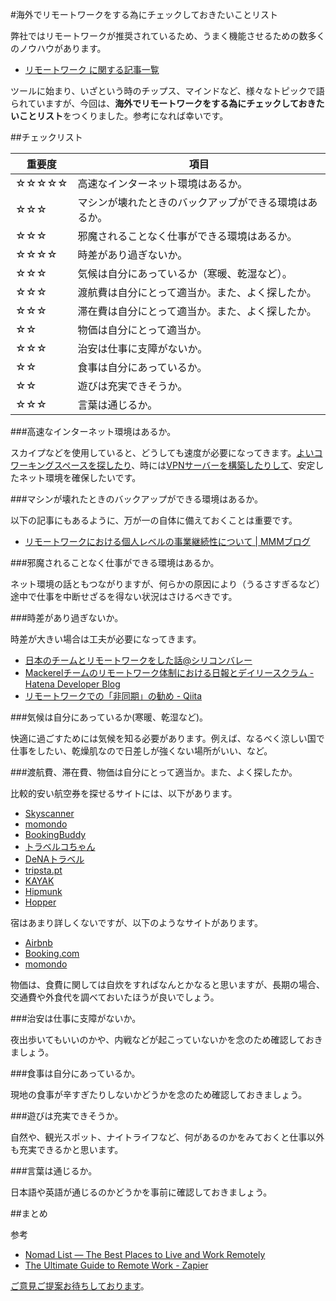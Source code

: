 #海外でリモートワークをする為にチェックしておきたいことリスト

弊社ではリモートワークが推奨されているため、うまく機能させるための数多くのノウハウがあります。

* <a href="http://blog.mmmcorp.co.jp/tags/%E3%83%AA%E3%83%A2%E3%83%BC%E3%83%88%E3%83%AF%E3%83%BC%E3%82%AF/" target="_blank">リモートワーク に関する記事一覧</a>

ツールに始まり、いざという時のチップス、マインドなど、様々なトピックで語られていますが、今回は、**海外でリモートワークをする為にチェックしておきたいことリスト**をつくりました。参考になれば幸いです。

##チェックリスト


|重要度|項目|
|--|--|
|☆☆☆☆☆|高速なインターネット環境はあるか。|
|☆☆☆|マシンが壊れたときのバックアップができる環境はあるか。|
|☆☆☆|邪魔されることなく仕事ができる環境はあるか。|
|☆☆☆☆|時差があり過ぎないか。|
|☆☆☆|気候は自分にあっているか（寒暖、乾湿など）。|
|☆☆☆|渡航費は自分にとって適当か。また、よく探したか。|
|☆☆☆|滞在費は自分にとって適当か。また、よく探したか。|
|☆☆|物価は自分にとって適当か。|
|☆☆☆|治安は仕事に支障がないか。|
|☆☆|食事は自分にあっているか。|
|☆☆|遊びは充実できそうか。|
|☆☆☆|言葉は通じるか。|


###高速なインターネット環境はあるか。

スカイプなどを使用していると、どうしても速度が必要になってきます。<a href="http://blog.mmmcorp.co.jp/blog/2015/04/30/bangkok_remote_work/" target="_blank">よいコワーキングスペースを探したり</a>、時には<a href="http://blog.mmmcorp.co.jp/blog/2015/06/18/shanghai_remote_work/" target="_blank">VPNサーバーを構築したりして</a>、安定したネット環境を確保したいです。

###マシンが壊れたときのバックアップができる環境はあるか。

以下の記事にもあるように、万が一の自体に備えておくことは重要です。

* <a href="http://blog.mmmcorp.co.jp/blog/2015/04/01/remotework-bcp/" target="_blank">リモートワークにおける個人レベルの事業継続性について | MMMブログ</a>

###邪魔されることなく仕事ができる環境はあるか。

ネット環境の話ともつながりますが、何らかの原因により（うるさすぎるなど）途中で仕事を中断せざるを得ない状況はさけるべきです。

###時差があり過ぎないか。

時差が大きい場合は工夫が必要になってきます。

* [日本のチームとリモートワークをした話@シリコンバレー](http://blog.mmmcorp.co.jp/blog/2015/12/08/remote-work-in-SV/)
* [Mackerelチームのリモートワーク体制における日報とデイリースクラム - Hatena Developer Blog](http://developer.hatenastaff.com/entry/2015/07/05/174343)
* [リモートワークでの「非同期」の勧め - Qiita](http://qiita.com/jj1bdx/items/e36fa34306a6f88a4eeb)


###気候は自分にあっているか(寒暖、乾湿など)。

快適に過ごすためには気候を知る必要があります。例えば、なるべく涼しい国で仕事をしたい、乾燥肌なので日差しが強くない場所がいい、など。

###渡航費、滞在費、物価は自分にとって適当か。また、よく探したか。

比較的安い航空券を探せるサイトには、以下があります。

* <a href="http://www.skyscanner.jp/" target="_blank">Skyscanner</a>
* <a href="http://www.momondo.com/" target="_blank">momondo</a>
* <a href="http://www.bookingbuddy.com/" target="_blank">BookingBuddy</a>
* <a href="http://www.tour.ne.jp/" target="_blank">トラベルコちゃん</a>
* <a href="http://www.skygate.co.jp/" target="_blank">DeNAトラベル</a>
* <a href="http://www.tripsta.pt/" target="_blank">tripsta.pt</a>
* <a href="http://www.kayak.co.jp/flights" target="_blank">KAYAK</a>
* <a href="https://www.hipmunk.com/" target="_blank">Hipmunk</a>
* <a href="http://www.hopper.com/" target="_blank">Hopper</a>

宿はあまり詳しくないですが、以下のようなサイトがあります。

* <a href="https://www.airbnb.jp/" target="_blank">Airbnb</a>
* <a href="http://www.booking.com/index.ja.html" target="_blank">Booking.com</a>
* <a href="http://www.momondo.com/hotels/" target="_blank">momondo</a>

物価は、食費に関しては自炊をすればなんとかなると思いますが、長期の場合、交通費や外食代を調べておいたほうが良いでしょう。

###治安は仕事に支障がないか。

夜出歩いてもいいのかや、内戦などが起こっていないかを念のため確認しておきましょう。

###食事は自分にあっているか。

現地の食事が辛すぎたりしないかどうかを念のため確認しておきましょう。

###遊びは充実できそうか。

自然や、観光スポット、ナイトライフなど、何があるのかをみておくと仕事以外も充実できるかと思います。

###言葉は通じるか。

日本語や英語が通じるのかどうかを事前に確認しておきましょう。


##まとめ

参考
* <a href="https://nomadlist.com/" target="_blank">Nomad List — The Best Places to Live and Work Remotely</a>
* <a href="https://zapier.com/learn/the-ultimate-guide-to-remote-working/" target="_blank">The Ultimate Guide to Remote Work - Zapier</a>

<a href="https://github.com/okmttdhr/remote-work-check-list" target="_blank">ご意見ご提案お待ちしております</a>。
